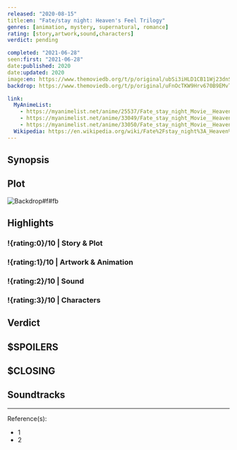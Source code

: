 ```yaml
---
released: "2020-08-15"
title:en: "Fate/stay night: Heaven's Feel Trilogy"
genres: [animation, mystery, supernatural, romance]
rating: [story,artwork,sound,characters]
verdict: pending

completed: "2021-06-28"
seen:first: "2021-06-28"
date:published: 2020
date:updated: 2020
image:en: https://www.themoviedb.org/t/p/original/ubSi3iHLD1CB11Wj23dnSekfTaN.jpg
backdrop: https://www.themoviedb.org/t/p/original/uFnOcTKW9Hrv670B9EMvTfmDqJo.jpg

link:
  MyAnimeList:
    - https://myanimelist.net/anime/25537/Fate_stay_night_Movie__Heavens_Feel_-_I_Presage_Flower
    - https://myanimelist.net/anime/33049/Fate_stay_night_Movie__Heavens_Feel_-_II_Lost_Butterfly
    - https://myanimelist.net/anime/33050/Fate_stay_night_Movie__Heavens_Feel_-_III_Spring_Song
  Wikipedia: https://en.wikipedia.org/wiki/Fate%2Fstay_night%3A_Heaven%27s_Feel
---
```



## Synopsis

## Plot

![Backdrop#f#fb](https://www.themoviedb.org/t/p/original/4ZFQgzOObax1cTGRBmABxM73t6f.jpg "Source: TMDB")

## Highlights

### !{rating:0}/10 | Story & Plot

### !{rating:1}/10 | Artwork & Animation

### !{rating:2}/10 | Sound

### !{rating:3}/10 | Characters

## Verdict

## $SPOILERS

## $CLOSING

## Soundtracks

***
Reference(s):

- 1
- 2
